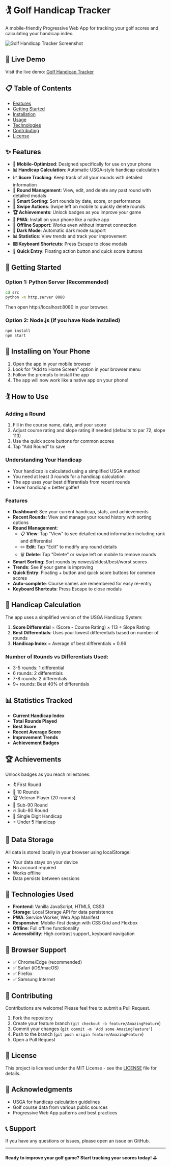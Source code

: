 # 🏌️ Golf Handicap Tracker

A mobile-friendly Progressive Web App for tracking your golf scores and calculating your handicap index.

![Golf Handicap Tracker Screenshot](https://via.placeholder.com/800x400/4CAF50/FFFFFF?text=Golf+Handicap+Tracker)

## 🌟 Live Demo

Visit the live demo: [Golf Handicap Tracker](https://joshuamagers.github.io/HandicapTracker/)

## 📋 Table of Contents

- [Features](#-features)
- [Getting Started](#-getting-started)
- [Installation](#-installing-on-your-phone)
- [Usage](#-how-to-use)
- [Technologies](#-technologies-used)
- [Contributing](#-contributing)
- [License](#-license)

## ✨ Features

- **📱 Mobile-Optimized**: Designed specifically for use on your phone
- **📊 Handicap Calculation**: Automatic USGA-style handicap calculation
- **📈 Score Tracking**: Keep track of all your rounds with detailed information
- **👀 Round Management**: View, edit, and delete any past round with detailed modals
- **🔄 Smart Sorting**: Sort rounds by date, score, or performance
- **📱 Swipe Actions**: Swipe left on mobile to quickly delete rounds
- **🏆 Achievements**: Unlock badges as you improve your game
- **📱 PWA**: Install on your phone like a native app
- **🔄 Offline Support**: Works even without internet connection
- **🌙 Dark Mode**: Automatic dark mode support
- **📊 Statistics**: View trends and track your improvement
- **⌨️ Keyboard Shortcuts**: Press Escape to close modals
- **🎯 Quick Entry**: Floating action button and quick score buttons

## 🚀 Getting Started

### Option 1: Python Server (Recommended)
```bash
cd src
python -m http.server 8080
```
Then open http://localhost:8080 in your browser.

### Option 2: Node.js (if you have Node installed)
```bash
npm install
npm start
```

## 📱 Installing on Your Phone

1. Open the app in your mobile browser
2. Look for "Add to Home Screen" option in your browser menu
3. Follow the prompts to install the app
4. The app will now work like a native app on your phone!

## 🏌️ How to Use

### Adding a Round
1. Fill in the course name, date, and your score
2. Adjust course rating and slope rating if needed (defaults to par 72, slope 113)
3. Use the quick score buttons for common scores
4. Tap "Add Round" to save

### Understanding Your Handicap
- Your handicap is calculated using a simplified USGA method
- You need at least 3 rounds for a handicap calculation
- The app uses your best differentials from recent rounds
- Lower handicap = better golfer!

### Features
- **Dashboard**: See your current handicap, stats, and achievements
- **Recent Rounds**: View and manage your round history with sorting options
- **Round Management**: 
  - 📋 **View**: Tap "View" to see detailed round information including rank and differential
  - ✏️ **Edit**: Tap "Edit" to modify any round details
  - 🗑️ **Delete**: Tap "Delete" or swipe left on mobile to remove rounds
- **Smart Sorting**: Sort rounds by newest/oldest/best/worst scores
- **Trends**: See if your game is improving
- **Quick Entry**: Floating + button and quick score buttons for common scores
- **Auto-complete**: Course names are remembered for easy re-entry
- **Keyboard Shortcuts**: Press Escape to close modals

## 🎯 Handicap Calculation

The app uses a simplified version of the USGA Handicap System:

1. **Score Differential** = (Score - Course Rating) × 113 ÷ Slope Rating
2. **Best Differentials**: Uses your lowest differentials based on number of rounds
3. **Handicap Index** = Average of best differentials × 0.96

### Number of Rounds vs Differentials Used:
- 3-5 rounds: 1 differential
- 6 rounds: 2 differentials  
- 7-8 rounds: 2 differentials
- 9+ rounds: Best 40% of differentials

## 📊 Statistics Tracked

- **Current Handicap Index**
- **Total Rounds Played**
- **Best Score**
- **Recent Average Score**
- **Improvement Trends**
- **Achievement Badges**

## 🏆 Achievements

Unlock badges as you reach milestones:
- 🏌️ First Round
- 🎯 10 Rounds  
- 🏆 Veteran Player (20 rounds)
- 💪 Sub-90 Round
- 🔥 Sub-80 Round
- 🌟 Single Digit Handicap
- ⭐ Under 5 Handicap

## 💾 Data Storage

All data is stored locally in your browser using localStorage:
- Your data stays on your device
- No account required
- Works offline
- Data persists between sessions

## 🔧 Technologies Used

- **Frontend**: Vanilla JavaScript, HTML5, CSS3
- **Storage**: Local Storage API for data persistence
- **PWA**: Service Worker, Web App Manifest
- **Responsive**: Mobile-first design with CSS Grid and Flexbox
- **Offline**: Full offline functionality
- **Accessibility**: High contrast support, keyboard navigation

## 📱 Browser Support

- ✅ Chrome/Edge (recommended)
- ✅ Safari (iOS/macOS)
- ✅ Firefox
- ✅ Samsung Internet

## 🤝 Contributing

Contributions are welcome! Please feel free to submit a Pull Request.

1. Fork the repository
2. Create your feature branch (`git checkout -b feature/AmazingFeature`)
3. Commit your changes (`git commit -m 'Add some AmazingFeature'`)
4. Push to the branch (`git push origin feature/AmazingFeature`)
5. Open a Pull Request

## 📄 License

This project is licensed under the MIT License - see the [LICENSE](LICENSE) file for details.

## 🙏 Acknowledgments

- USGA for handicap calculation guidelines
- Golf course data from various public sources
- Progressive Web App patterns and best practices

## 📞 Support

If you have any questions or issues, please open an issue on GitHub.

---

**Ready to improve your golf game? Start tracking your scores today! ⛳**